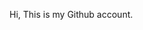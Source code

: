 Hi, This is my Github account.

<!---
naeem-pro/naeem-pro is a ✨ special ✨ repository because its `README.md` (this file) appears on your GitHub profile.
You can click the Preview link to take a look at your changes.
--->
